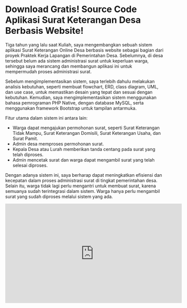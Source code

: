 # Download Gratis! Source Code Aplikasi Surat Keterangan Desa Berbasis Website!

Tiga tahun yang lalu saat Kuliah, saya mengembangkan sebuah sistem aplikasi Surat Keterangan Online Desa berbasis website sebagai bagian dari proyek Praktek Kerja Lapangan di Pemerintahan Desa. Sebelumnya, di desa tersebut belum ada sistem administrasi surat untuk keperluan warga, sehingga saya merancang dan membangun aplikasi ini untuk mempermudah proses administrasi surat.

Sebelum mengimplementasikan sistem, saya terlebih dahulu melakukan analisis kebutuhan, seperti membuat flowchart, ERD, class diagram, UML, dan use case, untuk memastikan desain yang tepat dan sesuai dengan kebutuhan. Kemudian, saya mengimplementasikan sistem menggunakan bahasa pemrograman PHP Native, dengan database MySQL, serta menggunakan framework Bootstrap untuk tampilan antarmuka.

Fitur utama dalam sistem ini antara lain:
<ul>
<li>Warga dapat mengajukan permohonan surat, seperti Surat Keterangan Tidak Mampu, Surat Keterangan Domisili, Surat Keterangan Usaha, dan Surat Pamit.</li>
<li>Admin desa memproses permohonan surat.</li>
<li>Kepala Desa atau Lurah memberikan tanda centang pada surat yang telah diproses.</li>
<li>Admin mencetak surat dan warga dapat mengambil surat yang telah selesai diproses.</li>
</ul>

Dengan adanya sistem ini, saya berharap dapat meningkatkan efisiensi dan kecepatan dalam proses administrasi surat di tingkat pemerintahan desa. Selain itu, warga tidak lagi perlu mengantri untuk membuat surat, karena semuanya sudah terintegrasi dalam sistem. Warga hanya perlu mengambil surat yang sudah diproses melalui sistem yang ada.

<iframe width="560" height="315" src="https://www.youtube.com/embed/VbdEZMSQXcQ?si=_X8OWIWGzF0OC2lO" title="YouTube video player" frameborder="0" allow="accelerometer; autoplay; clipboard-write; encrypted-media; gyroscope; picture-in-picture; web-share" referrerpolicy="strict-origin-when-cross-origin" allowfullscreen></iframe>
